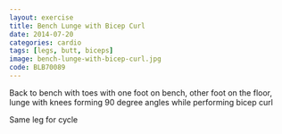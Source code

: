 ```yaml
---
layout: exercise
title: Bench Lunge with Bicep Curl
date: 2014-07-20
categories: cardio
tags: [legs, butt, biceps]
image: bench-lunge-with-bicep-curl.jpg
code: BLB70089
---
```


Back to bench with toes with one foot on bench, other foot on the floor, lunge with knees forming 90 degree angles while performing bicep curl

Same leg for cycle

